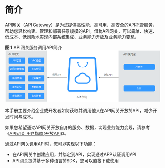 # 简介<a name="zh-cn_topic_0080101651"></a>

API网关（API Gateway）是为您提供高性能、高可用、高安全的API托管服务，帮助您轻松构建、管理和部署任意规模的API。借助API网关，可以简单、快速、低成本、低风险地实现内部系统集成、业务能力开放及业务能力变现。

**图 1**  API网关服务调用API简介<a name="fig7208356192912"></a>  
![](figures/API网关服务调用API简介.png "API网关服务调用API简介")

本手册主要介绍企业或开发者如何获取并调用他人在API网关开放的API，减少开发时间与成本。

如果您希望通过API网关开放自身的服务、数据，实现业务能力变现，请参考《[API网关 用户指南\(开放API\)](https://support.huaweicloud.com/usermanual-apig/zh-cn_topic_0080101651.html)》。

通过API网关调用API时，您可以实现以下功能：

-   在API网关中创建应用，并绑定到API，实现通过APP认证调用API
-   API网关提供基于多种语言的SDK，您可以直接下载使用

